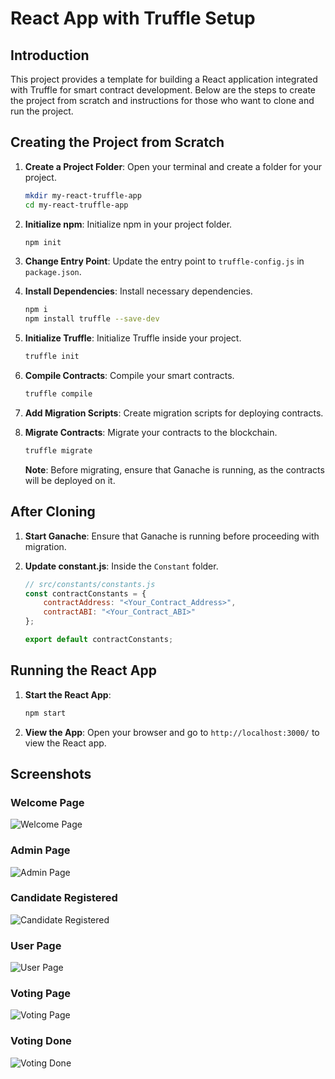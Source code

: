 # React App with Truffle Setup

## Introduction

This project provides a template for building a React application integrated with Truffle for smart contract development. Below are the steps to create the project from scratch and instructions for those who want to clone and run the project.

## Creating the Project from Scratch

1. **Create a Project Folder**: Open your terminal and create a folder for your project.
   ```bash
   mkdir my-react-truffle-app
   cd my-react-truffle-app
   ```

2. **Initialize npm**: Initialize npm in your project folder.
   ```bash
   npm init
   ```

3. **Change Entry Point**: Update the entry point to `truffle-config.js` in `package.json`.

4. **Install Dependencies**: Install necessary dependencies.
   ```bash
   npm i
   npm install truffle --save-dev
   ```

5. **Initialize Truffle**: Initialize Truffle inside your project.
   ```bash
   truffle init
   ```

6. **Compile Contracts**: Compile your smart contracts.
   ```bash
   truffle compile
   ```

7. **Add Migration Scripts**: Create migration scripts for deploying contracts.

8. **Migrate Contracts**: Migrate your contracts to the blockchain.
   ```bash
   truffle migrate
   ```
   **Note**: Before migrating, ensure that Ganache is running, as the contracts will be deployed on it.

## After Cloning

1. **Start Ganache**: Ensure that Ganache is running before proceeding with migration.

2. **Update constant.js**: Inside the `Constant` folder.
   ```javascript
   // src/constants/constants.js
   const contractConstants = {
       contractAddress: "<Your_Contract_Address>",
       contractABI: "<Your_Contract_ABI>"
   };

   export default contractConstants;
   ```

## Running the React App

1. **Start the React App**: 
   ```bash
   npm start
   ```

2. **View the App**: 
   Open your browser and go to `http://localhost:3000/` to view the React app.

## Screenshots

### Welcome Page
![Welcome Page](https://github.com/Merve-1/VotingDapp/blob/main/screenshots/welcome%20page.png?raw=true)

### Admin Page
![Admin Page](https://github.com/Merve-1/VotingDapp/blob/main/screenshots/admin%20page.png?raw=true)

### Candidate Registered
![Candidate Registered](https://github.com/Merve-1/VotingDapp/blob/main/screenshots/candidate%20data%20uploaded.png?raw=true)

### User Page
![User Page](https://github.com/Merve-1/VotingDapp/blob/main/screenshots/user%20page.png?raw=true)

### Voting Page
![Voting Page](https://github.com/Merve-1/VotingDapp/blob/main/screenshots/voting%20page.png?raw=true)

### Voting Done
![Voting Done](https://github.com/Merve-1/VotingDapp/blob/main/screenshots/voting%20done.png?raw=true)

